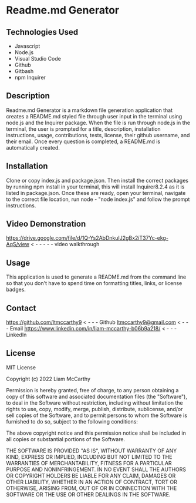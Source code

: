 # Readme.md Generator

## Technologies Used
* Javascript
* Node.js
* Visual Studio Code
* Github
* Gitbash
* npm Inquirer

## Description
Readme.md Generator is a markdown file generation application that creates a README.md styled
file through user input in the terminal using node.js and the Inquirer package.  When the file is run
through node.js in the terminal, the user is prompted for a title, description, installation instructions,
usage, contributions, tests, license, their github username, and their email.  Once every question is completed,
a README.md is automatically created.

## Installation
Clone or copy index.js and package.json.  Then install the correct packages by running npm install in your terminal, this will install Inquirer8.2.4
as it is listed in package.json. Once these are ready, open your terminal, navigate to the correct file location, run node - "node index.js" and follow the prompt instructions.

## Video Demonstration
https://drive.google.com/file/d/1Q-Ys2AbDnkuIJ2gBx2iT37Yc-ekg-AqS/view < - - - - - video walkthrough

## Usage
This application is used to generate a README.md from the command line so that you don't have to spend time on formatting titles, links, or license badges.

## Contact
https://github.com/ltmccarthy9   < - - - Github
ltmccarthy9@gmail.com     < - - - Email
https://www.linkedin.com/in/liam-mccarthy-b06b9a218/  < - - - LinkedIn

## License

MIT License

Copyright (c) 2022 Liam McCarthy

Permission is hereby granted, free of charge, to any person obtaining a copy
of this software and associated documentation files (the "Software"), to deal
in the Software without restriction, including without limitation the rights
to use, copy, modify, merge, publish, distribute, sublicense, and/or sell
copies of the Software, and to permit persons to whom the Software is
furnished to do so, subject to the following conditions:

The above copyright notice and this permission notice shall be included in all
copies or substantial portions of the Software.

THE SOFTWARE IS PROVIDED "AS IS", WITHOUT WARRANTY OF ANY KIND, EXPRESS OR
IMPLIED, INCLUDING BUT NOT LIMITED TO THE WARRANTIES OF MERCHANTABILITY,
FITNESS FOR A PARTICULAR PURPOSE AND NONINFRINGEMENT. IN NO EVENT SHALL THE
AUTHORS OR COPYRIGHT HOLDERS BE LIABLE FOR ANY CLAIM, DAMAGES OR OTHER
LIABILITY, WHETHER IN AN ACTION OF CONTRACT, TORT OR OTHERWISE, ARISING FROM,
OUT OF OR IN CONNECTION WITH THE SOFTWARE OR THE USE OR OTHER DEALINGS IN THE
SOFTWARE.
